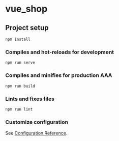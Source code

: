 # vue_shop

## Project setup
```
npm install
```

### Compiles and hot-reloads for development
```
npm run serve
```

### Compiles and minifies for production AAA
```
npm run build
```

### Lints and fixes files
```
npm run lint
```

### Customize configuration
See [Configuration Reference](https://cli.vuejs.org/config/).
